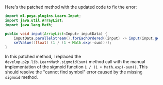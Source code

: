 Here's the patched method with the updated code to fix the error:
```java
import ml.peya.plugins.Learn.Input;
import java.util.ArrayList;
import java.lang.Math;

public void input(ArrayList<Input> inputData) {
    inputData.parallelStream().forEachOrdered((input) -> input(input.getWeightingValue()));
    setValue((float) (1 / (1 + Math.exp(-sum))));
}
```
In this patched method, I replaced the `develop.p2p.lib.LearnMath.sigmoid(sum)` method call with the manual implementation of the sigmoid function `1 / (1 + Math.exp(-sum))`. This should resolve the "cannot find symbol" error caused by the missing `sigmoid` method.
